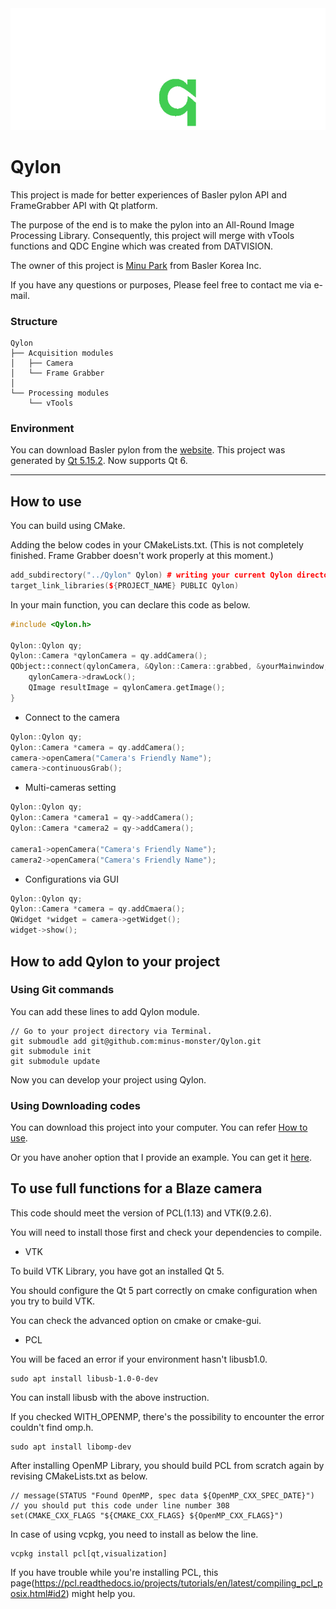 

<picture>
  <source media="(prefers-color-scheme: dark)" srcset="https://github.com/Minus-Monster/Qylon/blob/main/Qylon_W.png">
  <source media="(prefers-color-scheme: light)" srcset="https://github.com/Minus-Monster/Qylon/blob/main/Qylon_B.png">
  <img alt="Qylon is Qt ported pylon" src="https://github.com/Minus-Monster/Qylon/blob/main/Qylon_W.png">
</picture>

# **Qylon**

This project is made for better experiences of Basler pylon API and FrameGrabber API with Qt platform.

The purpose of the end is to make the pylon into an All-Round Image Processing Library.
Consequently, this project will merge with vTools functions and QDC Engine which was created from DATVISION.

The owner of this project is [Minu Park](minu.park@baslerweb.com) from Basler Korea Inc.

If you have any questions or purposes, Please feel free to contact me via e-mail.

### Structure

```
Qylon
├── Acquisition modules
│   ├── Camera
│   └── Frame Grabber
│   
└── Processing modules
    └── vTools
``` 

### Environment

You can download Basler pylon from the [website](https://baslerweb.com/).
This project was generated by [Qt 5.15.2](https://qt.io/).
Now supports Qt 6.

---

## How to use

You can build using CMake.

Adding the below codes in your CMakeLists.txt.
(This is not completely finished. Frame Grabber doesn't work properly at this moment.)
```c++
add_subdirectory("../Qylon" Qylon) # writing your current Qylon directory path
target_link_libraries(${PROJECT_NAME} PUBLIC Qylon)
```


In your main function, you can declare this code as below. 

```C++
#include <Qylon.h>
    
Qylon::Qylon qy;
Qylon::Camera *qylonCamera = qy.addCamera();
QObject::connect(qylonCamera, &Qylon::Camera::grabbed, &yourMainwindow, [=](){
    qylonCamera->drawLock();
    QImage resultImage = qylonCamera.getImage();
}
```

- Connect to the camera
```c++
Qylon::Qylon qy;
Qylon::Camera *camera = qy.addCamera();
camera->openCamera("Camera's Friendly Name");
camera->continuousGrab();
```

- Multi-cameras setting
```c++
Qylon::Qylon qy;
Qylon::Camera *camera1 = qy->addCamera();
Qylon::Camera *camera2 = qy->addCamera();

camera1->openCamera("Camera's Friendly Name");
camera2->openCamera("Camera's Friendly Name");
```

- Configurations via GUI
```c++
Qylon::Qylon qy;
Qylon::Camera *camera = qy.addCmaera();
QWidget *widget = camera->getWidget();
widget->show();
```

## How to add Qylon to your project

### Using Git commands

You can add these lines to add Qylon module.

```
// Go to your project directory via Terminal.
git submoudle add git@github.com:minus-monster/Qylon.git
git submodule init
git submodule update
```
Now you can develop your project using Qylon.

### Using Downloading codes

You can download this project into your computer.
You can refer [How to use](https://github.com/Minus-Monster/Qylon#how-to-use).





Or you have anoher option that I provide an example.
You can get it [here](https://github.com/Minus-Monster/QylonTestFlight).

## To use full functions for a Blaze camera

This code should meet the version of PCL(1.13) and VTK(9.2.6).

You will need to install those first and check your dependencies to compile.

- VTK
  
To build VTK Library, you have got an installed Qt 5.

You should configure the Qt 5 part correctly on cmake configuration when you try to build VTK.

You can check the advanced option on cmake or cmake-gui.

- PCL
  
You will be faced an error if your environment hasn't libusb1.0.
```
sudo apt install libusb-1.0-0-dev
```
You can install libusb with the above instruction.

If you checked WITH_OPENMP, there's the possibility to encounter the error couldn't find omp.h.
```
sudo apt install libomp-dev
```
After installing OpenMP Library, you should build PCL from scratch again by revising CMakeLists.txt as below.
```
// message(STATUS "Found OpenMP, spec data ${OpenMP_CXX_SPEC_DATE}")
// you should put this code under line number 308
set(CMAKE_CXX_FLAGS "${CMAKE_CXX_FLAGS} ${OpenMP_CXX_FLAGS}")
```
In case of using vcpkg, you need to install as below the line.
```
vcpkg install pcl[qt,visualization]
```

If you have trouble while you're installing PCL, this page(https://pcl.readthedocs.io/projects/tutorials/en/latest/compiling_pcl_posix.html#id2) might help you.

